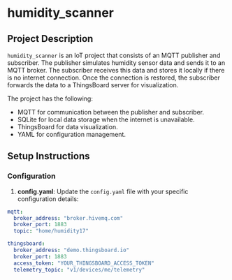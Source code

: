 # humidity_scanner

## Project Description

`humidity_scanner` is an IoT project that consists of an MQTT publisher and subscriber. The publisher simulates humidity sensor data and sends it to an MQTT broker. The subscriber receives this data and stores it locally if there is no internet connection. Once the connection is restored, the subscriber forwards the data to a ThingsBoard server for visualization.

The project has the following:
- MQTT for communication between the publisher and subscriber.
- SQLite for local data storage when the internet is unavailable.
- ThingsBoard for data visualization.
- YAML for configuration management.


## Setup Instructions


### Configuration

1. **config.yaml**: Update the `config.yaml` file with your specific configuration details:

```yaml
mqtt:
  broker_address: "broker.hivemq.com"
  broker_port: 1883
  topic: "home/humidity17"

thingsboard:
  broker_address: "demo.thingsboard.io"
  broker_port: 1883
  access_token: "YOUR_THINGSBOARD_ACCESS_TOKEN"
  telemetry_topic: "v1/devices/me/telemetry"
